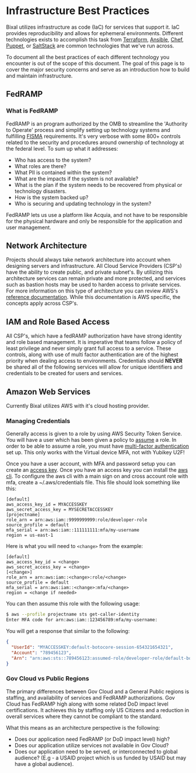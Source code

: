 # Infrastructure Best Practices

Bixal utilizes infrastructure as code (IaC) for services that support it. IaC provides reproducibility and allows for ephemeral environments. Different technologies exists to accomplish this task from [Terraform](https://www.terraform.io/), [Ansible](https://www.ansible.com/), [Chef](https://www.chef.io/), [Puppet](https://puppet.com/), or [SaltStack](https://www.saltstack.com/) are common technologies that we've run across.

To document all the best practices of each different technology you encounter is out of the scope of this document. The goal of this page is to cover the major security concerns and serve as an introduction how to build and maintain infrastructure.

## FedRAMP

### What is FedRAMP

FedRAMP is an program authorized by the OMB to streamline the 'Authority to Operate' process and simplify setting up technology systems and fulfilling [FISMA](https://www.dhs.gov/cisa/federal-information-security-modernization-act) requirements. It's very verbose with some 800+ controls related to the security and procedures around ownership of technology at the federal level. To sum up what it addresses:

- Who has access to the system?
- What roles are there?
- What PII is contained within the system?
- What are the impacts if the system is not available?
- What is the plan if the system needs to be recovered from physical or technology disasters.
- How is the system backed up?
- Who is securing and updating technology in the system?

FedRAMP lets us use a platform like Acquia, and not have to be responsible for the physical hardware and only be responsible
for the application and user management.

## Network Architecture

Projects should always take network architecture into account when designing servers and infrastructure. All Cloud Service Providers (CSP's) have the ability to create public, and private subnet's. By utilizing this architecture services can remain private and more protected, and services such as bastion hosts may be used to harden access to private services. For more information on this type of architecture you can review AWS's [reference documentation](https://docs.aws.amazon.com/vpc/latest/userguide/VPC_Scenario2.html). While this documentation is AWS specific, the concepts apply across CSP's.

## IAM and Role Based Access

All CSP's, which have a fedRAMP authorization have have strong identity and role based management. It is imperative that teams follow a policy of least privilege and never simply grant full access to a service. These controls, along with use of multi factor authentication are of the highest priority when dealing access to environments. Credentials should **NEVER** be shared all of the following services will allow for unique identifiers and credentials to be created for users and services.

## Amazon Web Services

Currently Bixal utilizes AWS with it's cloud hosting provider.

### Managing Credentials

Generally access is given to a role by using AWS Security Token Service. You will have a user which has been given a policy to [assume](https://aws.amazon.com/premiumsupport/knowledge-center/iam-assume-role-cli/) a role. In order to be able to assume a role, you must have [multi-factor authentication](https://aws.amazon.com/iam/features/mfa/) set up. This only works with the Virtual device MFA, not with Yubikey U2F!

Once you have a user account, with MFA and password setup you can create an [access key](https://docs.aws.amazon.com/IAM/latest/UserGuide/id_credentials_access-keys.html#Using_CreateAccessKey). Once you have an access key you can install the [aws cli](https://docs.aws.amazon.com/cli/latest/userguide/cli-chap-install.html). To configure the aws cli with a main sign on and cross account role with mfa, create a ~/.aws/credentials file. This file should look something like this:

```text
[default]
aws_access_key_id = MYACCESSKEY
aws_secret_access_key = MYSECRETACCESSKEY
[projectname]
role_arn = arn:aws:iam::9999999999:role/developer-role
source_profile = default
mfa_serial = arn:aws:iam::111111111:mfa/my-username
region = us-east-1
```

Here is what you will need to `<change>` from the example:

```text
[default]
aws_access_key_id = <change>
aws_secret_access_key = <change>
[<change>]
role_arn = arn:aws:iam::<change>:role/<change>
source_profile = default
mfa_serial = arn:aws:iam::<change>:mfa/<change>
region = <change if needed>
```

You can then assume this role with the following usage:

```sh
$ aws --profile projectname sts get-caller-identity
Enter MFA code for arn:aws:iam::123456789:mfa/my-username:
```

You will get a response that similar to the following:

```json
{
  "UserId": "MYACCESSKEY:default-botocore-session-654321654321",
  "Account": "789456123",
  "Arn": "arn:aws:sts::789456123:assumed-role/developer-role/default-botocore-session-654321654321"
}
```

### Gov Cloud vs Public Regions

The primary differences between Gov Cloud and a General Public regions is staffing, and availability of services and FedRAMP authorizations. Gov Cloud has FedRAMP high along with some related DoD impact level certifications. It achieves this by staffing only US Citizens and a reduction in overall services where they cannot be compliant to the standard.

What this means as an architecture perspective is the following:

- Does our application need FedRAMP (or DoD impact level) high?
- Does our application utilize services not available in Gov Cloud?
- Does our application need to be served, or interconnected to global audience? (E.g - a USAID project which is us funded by USAID but may have a global audience).

